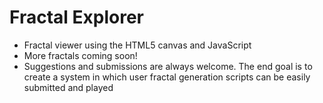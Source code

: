 # Fractal Explorer

* Fractal viewer using the HTML5 canvas and JavaScript
* More fractals coming soon!
* Suggestions and submissions are always welcome. The end goal is to create a system in which user fractal generation scripts can be easily submitted and played
